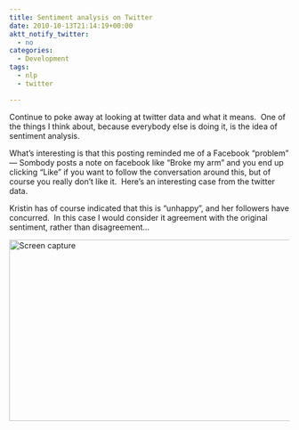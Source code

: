 ```yaml
---
title: Sentiment analysis on Twitter
date: 2010-10-13T21:14:19+00:00
aktt_notify_twitter:
  - no
categories:
  - Development
tags:
  - nlp
  - twitter

---
```

Continue to poke away at looking at twitter data and what it means.  One of the things I think about, because everybody else is doing it, is the idea of sentiment analysis.

What&#8217;s interesting is that this posting reminded me of a Facebook &#8220;problem&#8221; &#8212; Sombody posts a note on facebook like &#8220;Broke my arm&#8221; and you end up clicking &#8220;Like&#8221; if you want to follow the conversation around this, but of course you really don&#8217;t like it.  Here&#8217;s an interesting case from the twitter data.

Kristin has of course indicated that this is &#8220;unhappy&#8221;, and her followers have concurred.  In this case I would consider it agreement with the original sentiment, rather than disagreement&#8230;

<img title="Sentiment.jpg" src="/uploads/Sentiment.jpg" border="0" alt="Screen capture" width="600" height="326" />
